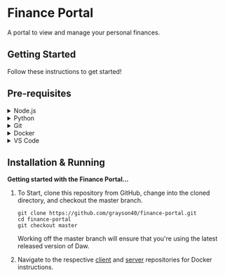 # Finance Portal

A portal to view and manage your personal finances.

## Getting Started

Follow these instructions to get started!

## Pre-requisites

<details>
	<summary>Node.js</summary>

Node.js is used to manage project dependencies. Download the latest version of Node.js [here.](https://nodejs.org/en/download/)
</details>

<details>
	<summary>Python</summary>

Python is used for the backend. Download the latest version of Python [here.](https://www.python.org/downloads/)
</details>

<details>
	<summary>Git</summary>

Git is used to manage the repository. Download the latest version of Git [here.](https://gitforwindows.org/)
</details>

<details>
	<summary>Docker</summary>

Docker is used to build and serve the client and server sides. Download the latest version of Docker [here.](https://www.docker.com/)
</details>

<details>
	<summary>VS Code</summary>

VS Code is used to build and test the app. Debugging and version control is very easy through this editor. Download the latest version of VS Code [here](https://code.visualstudio.com/download).
</details>

## Installation & Running

**Getting started with the Finance Portal...**

1. To Start, clone this repository from GitHub, change into the cloned directory, and checkout the master branch.
    ```
    git clone https://github.com/grayson40/finance-portal.git
    cd finance-portal
    git checkout master
    ```
    Working off the master branch will ensure that you're using the latest released version of Daw.

2. Navigate to the respective [client](client\README.md) and [server](server\README.md) repositories for Docker instructions.
